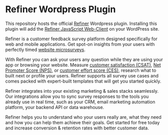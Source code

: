 # Refiner Wordpress Plugin

This repository hosts the official [Refiner](https://refiner.io) Wordpress plugin. Installing this plugin will add the [Refiner JavaScript Web-Client](https://refiner.io/docs/kb/javascript-client/client-introduction/) on your WordPress site.

Refiner is a customer feedback survey platform designed specifically for web and mobile applications. Get spot-on insights from your users with perfectly timed [website microsurveys](https://refiner.io/features/website-surveys/).

With Refiner you can ask your users any question while they are using your app or browsing your website. Measure [customer satisfaction (CSAT)](https://refiner.io/solutions/csat/), [Net Promoter Score (NPS)](https://refiner.io/solutions/nps/), or [customer effort score (CES)](https://refiner.io/solutions/ces/), research what to built next or profile your users. Refiner supports all survey use cases and comes packed with expert-built templates that will get you started quickly.

Refiner integrates into your existing marketing & sales stacks seamlessly. Our integrations allow you to sync survey responses to the tools you already use in real time, such as your CRM, email marketing automation platform, your backend API or data warehouse.  

Refiner helps you to understand who your users really are, what they need and how you can help them achieve their goals. Get started for free today and increase conversion & retention rates with better customer data.

